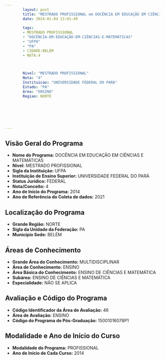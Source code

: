 ```yaml
---
        layout: post
        title: "MESTRADO PROFISSIONAL em DOCÊNCIA EM EDUCAÇÃO EM CIÊNCIAS E MATEMÁTICAS na UFPA  "
        date: 2024-01-04 13:01:49
     
        tags:
        - MESTRADO PROFISSIONAL
        - "DOCÊNCIA-EM-EDUCAÇÃO-EM-CIÊNCIAS-E-MATEMÁTICAS"
        - "UFPA"
        - "PA"
        - CIDADE:BELÉM
        - NOTA:4
        
       

        Nivel: "MESTRADO PROFISSIONAL"
        Nota: "4"
        Instituicao: "UNIVERSIDADE FEDERAL DO PARÁ"
        Estado: "PA"
        Area: "ENSINO"
        Regiao: NORTE
        
        
        
        
        
        
---
```

## Visão Geral do Programa
- **Nome do Programa:** DOCÊNCIA EM EDUCAÇÃO EM CIÊNCIAS E MATEMÁTICAS
- **Nível:** MESTRADO PROFISSIONAL
- **Sigla da Instituição:** UFPA
- **Instituição de Ensino Superior:** UNIVERSIDADE FEDERAL DO PARÁ
- **Status Jurídico:** FEDERAL
- **Nota/Conceito:** 4
- **Ano de Início do Programa:** 2014
- **Ano de Referência do Coleta de dados:** 2021

## Localização do Programa
- **Grande Região:** NORTE
- **Sigla da Unidade da Federação:** PA
- **Município Sede:** BELÉM

## Áreas de Conhecimento
- **Grande Área do Conhecimento:** MULTIDISCIPLINAR
- **Área de Conhecimento:** ENSINO
- **Área Básica do Conhecimento:** ENSINO DE CIÊNCIAS E MATEMÁTICA
- **Subárea:** ENSINO DE CIÊNCIAS E MATEMÁTICA
- **Especialidade:** NÃO SE APLICA

## Avaliação e Código do Programa
- **Código Identificador da Área de Avaliação:** 46
- **Área de Avaliação:** ENSINO
- **Código do Programa de Pós-Graduação:** 15001016078P1


## Modalidade e Ano de Início do Curso
- **Modalidade do Programa:** PROFISSIONAL
- **Ano de Início de Cada Curso:** 2014

